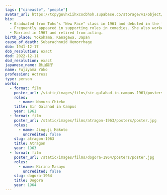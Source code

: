 ```yaml
---
tags: ["cineaste", "people"]
avatar_url: https://tcpyguvhxiihxcocbhoh.supabase.co/storage/v1/object/public/godzilla-cineaste-public/content/people/fujiyama-yoko/fujiyama-yoko.jpg
bio:
  - Graduated from Toho's "New Face" class in 1961 and debuted in the first <i>Young Guy</i> film opposite Kayama Yûzô
  - Frequently appeared in supporting roles in comedies. She also worked frequently with actor Natsuki Yôsuke and played his sister on multiple occasions.
  - Married in 1967 and retired from acting.
birth_place: Yokohama, Kanagawa, Japan
cause_of_death: Subarachnoid Hemorrhage
dob: 1941-12-17
dob_resolution: exact
dod: 2022-12-11
dod_resolution: exact
japanese_name: 藤山陽子
name: Fujiyama Yôko
profession: Actress
type: person
works:
  - format: film
    poster_url: /static/images/films/sir-galahad-in-campus-1961/posters/poster.jpg
    roles:
      - name: Nomura Chieko
    title: Sir Galahad in Campus
    year: 1961
  - format: film
    poster_url: /static/images/films/atragon-1963/posters/poster.jpg
    roles:
      - name: Jinguji Makoto
        uncredited: false
    slug: atragon-1963
    title: Atragon
    year: 1963
  - format: film
    poster_url: /static/images/films/dogora-1964/posters/poster.jpg
    roles:
      - name: Kirino Masayo
        uncredited: false
    slug: dogora-1964
    title: Dogora
    year: 1964
---
```

